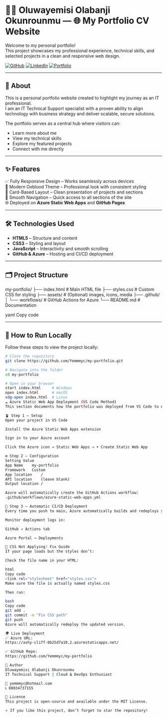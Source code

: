 # 🧑‍💼 Oluwayemisi Olabanji Okunrounmu — 🌐 My Portfolio CV Website

Welcome to my personal portfolio!  
This project showcases my professional experience, technical skills, and selected projects in a clean and responsive web design.

[![GitHub](https://img.shields.io/badge/GitHub-000000?style=for-the-badge&logo=github&logoColor=white)](https://github.com/Yemmmyc)
[![LinkedIn](https://img.shields.io/badge/LinkedIn-0A66C2?style=for-the-badge&logo=linkedin&logoColor=white)](https://www.linkedin.com/in/oluwayemisi-okunrounmu-13936a18)
[![Portfolio](https://img.shields.io/badge/Portfolio-FF4088?style=for-the-badge&logo=vercel&logoColor=white)](https://yemmmyc.github.io/my-portfolio/)

---

## 🧭 About
This is a personal portfolio website created to highlight my journey as an IT professional.  
I am an IT Technical Support specialist with a proven ability to align technology with business strategy and deliver scalable, secure solutions.

The portfolio serves as a central hub where visitors can:
- Learn more about me  
- View my technical skills  
- Explore my featured projects  
- Connect with me directly  

---

## ✨ Features

✅ Fully Responsive Design – Works seamlessly across devices  
🎨 Modern Oxblood Theme – Professional look with consistent styling  
🧱 Card-Based Layout – Clean presentation of projects and sections  
🧭 Smooth Navigation – Quick access to all sections of the site  
🌐 Deployed on **Azure Static Web Apps** and **GitHub Pages**  

---

## 🛠️ Technologies Used
- **HTML5** – Structure and content  
- **CSS3** – Styling and layout  
- **JavaScript** – Interactivity and smooth scrolling  
- **GitHub & Azure** – Hosting and CI/CD deployment  

---

## 🗂 Project Structure
my-portfolio/
├── index.html # Main HTML file
├── styles.css # Custom CSS for styling
├── assets/ # (Optional) images, icons, media
├── .github/
│ └── workflows/ # GitHub Actions for Azure
└── README.md # Documentation

yaml
Copy code

---

## 🚀 How to Run Locally
Follow these steps to view the project locally:

```bash
# Clone the repository
git clone https://github.com/Yemmmyc/my-portfolio.git

# Navigate into the folder
cd my-portfolio

# Open in your browser
start index.html     # Windows
open index.html      # macOS
xdg-open index.html  # Linux
☁️ Azure Static Web App Deployment (VS Code Method)
This section documents how the portfolio was deployed from VS Code to Azure Static Web Apps using GitHub Actions.

🪴 Step 1 — Setup
Open your project in VS Code

Install the Azure Static Web Apps extension

Sign in to your Azure account

Click the Azure icon → Static Web Apps → + Create Static Web App

⚙️ Step 2 — Configuration
Setting	Value
App Name	my-portfolio
Framework	Custom
App location	/
API location	(leave blank)
Output location	/

Azure will automatically create the GitHub Actions workflow:
.github/workflows/azure-static-web-apps.yml

🔁 Step 3 — Automatic CI/CD Deployment
Every time you push to main, Azure automatically builds and redeploys your site.

Monitor deployment logs in:

GitHub → Actions tab

Azure Portal → Deployments

🎨 CSS Not Applying? Fix Guide
If your page loads but the styles don’t:

Check the file name in your HTML:

html
Copy code
<link rel="stylesheet" href="styles.css">
Make sure the file is actually named styles.css

Then run:

bash
Copy code
git add .
git commit -m "Fix CSS path"
git push
Azure will automatically redeploy the updated version.

🌍 Live Deployment
✅ Azure URL:
https://ashy-cliff-0b25d7a10.2.azurestaticapps.net/

✅ GitHub Repo:
https://github.com/Yemmmyc/my-portfolio

👤 Author
Oluwayemisi Olabanji Okunrounmu
IT Technical Support | Cloud & DevOps Enthusiast

📧 yemmmyc@hotmail.com
📞 08034737155

📝 License
This project is open-source and available under the MIT License.

⭐️ If you like this project, don’t forget to star the repository!